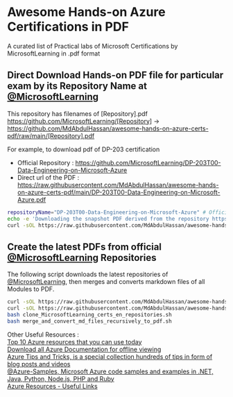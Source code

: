 # Awesome Hands-on Azure Certifications in PDF
A curated list of Practical labs of Microsoft Certifications by MicrosoftLearning in .pdf format

## Direct Download Hands-on PDF file for particular exam by its Repository Name at [@MicrosoftLearning](https://github.com/MicrosoftLearning)
This repository has filenames of [Repository].pdf
<br />
https://github.com/MicrosoftLearning/[Repository] -> https://github.com/MdAbdulHassan/awesome-hands-on-azure-certs-pdf/raw/main/[Repository].pdf

For example, to download pdf of DP-203 certification
* Official Repository : https://github.com/MicrosoftLearning/DP-203T00-Data-Engineering-on-Microsoft-Azure
* Direct url of the PDF : https://raw.githubusercontent.com/MdAbdulHassan/awesome-hands-on-azure-certs-pdf/main/DP-203T00-Data-Engineering-on-Microsoft-Azure.pdf

```bash
repositoryName="DP-203T00-Data-Engineering-on-Microsoft-Azure" # Official Repository Name
echo -e 'Downloading the snapshot PDF derived from the repository https://github.com/MicrosoftLearning/"${repositoryName}" '
curl -sOL https://raw.githubusercontent.com/MdAbdulHassan/awesome-hands-on-azure-certs-pdf/main/"${repositoryName}".pdf
```

## Create the latest PDFs from official [@MicrosoftLearning](https://github.com/MicrosoftLearning) Repositories

The following script downloads the latest repositories of [@MicrosoftLearning](https://github.com/MicrosoftLearning), then merges and converts markdown files of all Modules to PDF.

```bash
curl -sOL https://raw.githubusercontent.com/MdAbdulHassan/awesome-hands-on-azure-certs-pdf/main/scripts-for-creating-latest-pdfs/clone_MicrosoftLearning_certs_en_repositories.sh
curl -sOL https://raw.githubusercontent.com/MdAbdulHassan/awesome-hands-on-azure-certs-pdf/main/scripts-for-creating-latest-pdfs/merge_and_convert_md_files_recursively_to_pdf.sh
bash clone_MicrosoftLearning_certs_en_repositories.sh
bash merge_and_convert_md_files_recursively_to_pdf.sh
```

Other Useful Resources :
<br>
[Top 10 Azure resources that you can use today](https://microsoft.github.io/AzureTipsAndTricks/blog/tip276.html)
 <br>
[Download all Azure Documentation for offline viewing](https://microsoft.github.io/AzureTipsAndTricks/blog/tip128.html)
 <br>
[Azure Tips and Tricks, is a special collection hundreds of tips in form of blog posts and videos](https://aka.ms/azuretipsandtricks)
 <br>
[@Azure-Samples, Microsoft Azure code samples and examples in .NET, Java, Python, Node.js, PHP and Ruby](https://github.com/Azure-Samples)
 <br>
[Azure Resources - Useful Links](https://github.com/gsuttie/AzureResources/tree/master/Useful%20Links)
